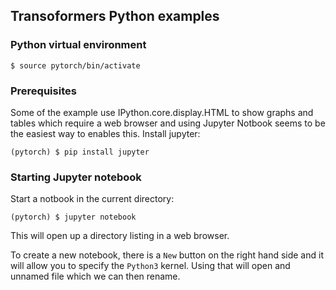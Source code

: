 ## Transoformers Python examples

### Python virtual environment
```console
$ source pytorch/bin/activate
```

### Prerequisites
Some of the example use IPython.core.display.HTML to show graphs and tables
which require a web browser and using Jupyter Notbook seems to be the easiest
way to enables this.
Install jupyter:
```console
(pytorch) $ pip install jupyter
```

### Starting Jupyter notebook
Start a notbook in the current directory:
```console
(pytorch) $ jupyter notebook
```
This will open up a directory listing in a web browser. 

To create a new notebook, there is a `New` button on the right hand side and
it will allow you to specify the `Python3` kernel. Using that will open and
unnamed file which we can then rename.
 
